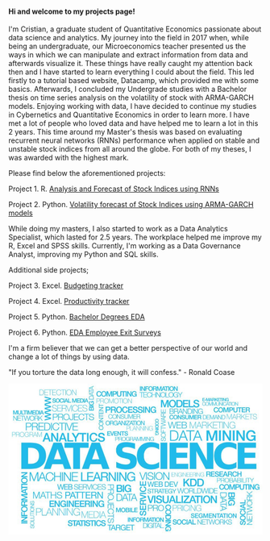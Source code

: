 <h4> Hi and welcome to my projects page! </h4>

I'm Cristian, a graduate student of Quantitative Economics passionate about data science and analytics. My journey into the field in 2017 when, while being an undergraduate, our Microeconomics teacher presented us the ways in which we can manipulate and extract information from data and afterwards visualize it. These things have really caught my attention back then and I have started to learn everything I could about the field. This led firstly to a tutorial based website, Datacamp, which provided me with some basics. Afterwards, I concluded my Undergrade studies with a Bachelor thesis on time series analysis on the volatility of stock with ARMA-GARCH models. Enjoying working with data, I have decided to continue my studies in Cybernetics and Quantitative Economics in order to learn more. I have met a lot of people who loved data and have helped me to learn a lot in this 2 years. This time around my Master's thesis was based on evaluating recurrent neural networks (RNNs) performance when applied on stable and unstable stock indices from all around the globe. For both of my theses, I was awarded with the highest mark.

Please find below the aforementioned projects:

Project 1. R. [Analysis and Forecast of Stock Indices using RNNs](https://github.com/Treyeth/Projects/tree/master/Analysis_Forecast_Indices_RNN) 

Project 2. Python. [Volatility forecast of Stock Indices using ARMA-GARCH models](https://github.com/Treyeth/Projects/tree/master/Volatility_Forecast_Stock)

While doing my masters, I also started to work as a Data Analytics Specialist, which lasted for 2.5 years. The workplace helped me improve my R, Excel and SPSS skills. Currently, I'm working as a Data Governance Analyst, improving my Python and SQL skills.

Additional side projects;

Project 3. Excel. [Budgeting tracker](https://github.com/Treyeth/Projects/tree/master/Budgeting)

Project 4. Excel. [Productivity tracker](https://github.com/Treyeth/Projects/tree/master/Productivity_Tracker)

Project 5. Python. [Bachelor Degrees EDA](https://github.com/Treyeth/Projects/tree/master/Bachelor_degrees_EDA)

Project 6. Python. [EDA Employee Exit Surveys](https://github.com/Treyeth/Projects/tree/master/EDA_Employee_Exit_Surveys)

I'm a firm believer that we can get a better perspective of our world and change a lot of things by using data.

"If you torture the data long enough, it will confess." - Ronald Coase

![Screenshot](Analysis_Forecast_Indices_RNN/Images/ds.jpeg)
